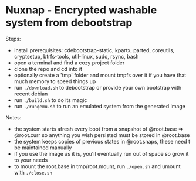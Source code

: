 # Nuxnap - Encrypted washable system from debootstrap

Steps:
 - install prerequisites: cdebootstrap-static, kpartx, parted, coreutils, cryptsetup, btrfs-tools, util-linux, sudo, rsync, bash
 - open a terminal and find a cozy project folder
 - clone the repo and cd into it
 - optionally create a 'tmp' folder and mount tmpfs over it if you have that much memory to speed things up
 - run `./download.sh` to debootstrap or provide your own bootstrap with recent debian
 - run `./build.sh` to do its magic
 - run `./runqemu.sh` to run an emulated system from the generated image

Notes:
 - the system starts afresh every boot from a snapshot of @root.base => @root.curr so anything you wish persisted must be stored in @root.base
 - the system keeps copies of previous states in @root.snaps, these need t be maintained manually
 - if you use the image as it is, you'll eventually run out of space so grow it to your needs
 - to mount the root.base in tmp/root.mount, run `./open.sh` and umount with `./close.sh`
